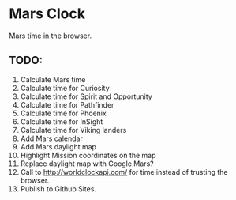 # Mars Clock

Mars time in the browser.

## TODO:

1. Calculate Mars time
2. Calculate time for Curiosity
3. Calculate time for Spirit and Opportunity
4. Calculate time for Pathfinder
5. Calculate time for Phoenix
6. Calculate time for InSight
7. Calculate time for Viking landers
8. Add Mars calendar
9. Add Mars daylight map
10. Highlight Mission coordinates on the map
11. Replace daylight map with Google Mars?
12. Call to <http://worldclockapi.com/> for time instead of trusting the browser.
13. Publish to Github Sites.
